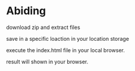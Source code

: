 # Abiding  
download zip and extract files

save in a specific loaction in your location storage

execute the index.html file in your local browser.

result will shown in your browser.
